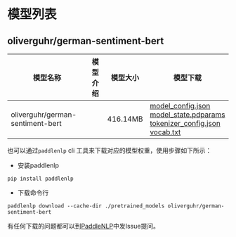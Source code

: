 #  模型列表

## oliverguhr/german-sentiment-bert

| 模型名称 | 模型介绍 | 模型大小  | 模型下载 |
| --- | --- | --- | --- |
|oliverguhr/german-sentiment-bert|  | 416.14MB | [model_config.json](https://bj.bcebos.com/paddlenlp/models/community/oliverguhr/german-sentiment-bert/model_config.json)<br>[model_state.pdparams](https://bj.bcebos.com/paddlenlp/models/community/oliverguhr/german-sentiment-bert/model_state.pdparams)<br>[tokenizer_config.json](https://bj.bcebos.com/paddlenlp/models/community/oliverguhr/german-sentiment-bert/tokenizer_config.json)<br>[vocab.txt](https://bj.bcebos.com/paddlenlp/models/community/oliverguhr/german-sentiment-bert/vocab.txt) |

也可以通过`paddlenlp` cli 工具来下载对应的模型权重，使用步骤如下所示：

* 安装paddlenlp

```shell
pip install paddlenlp
```

* 下载命令行

```shell
paddlenlp download --cache-dir ./pretrained_models oliverguhr/german-sentiment-bert
```

有任何下载的问题都可以到[PaddleNLP](https://github.com/PaddlePaddle/PaddleNLP)中发Issue提问。